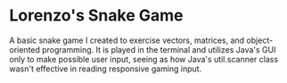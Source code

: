 # Lorenzo's Snake Game
A basic snake game I created to exercise vectors, matrices, and object-oriented programming. It is played in the terminal and utilizes Java's GUI only to make possible user input, seeing as how Java's util.scanner class wasn't effective in reading responsive gaming input.

